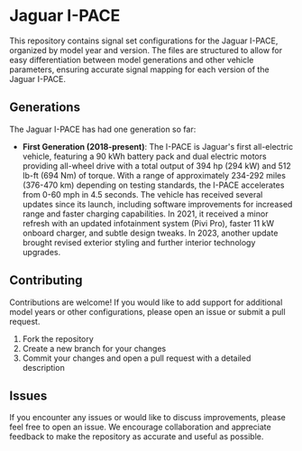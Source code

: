 # Jaguar I-PACE

This repository contains signal set configurations for the Jaguar I-PACE, organized by model year and version. The files are structured to allow for easy differentiation between model generations and other vehicle parameters, ensuring accurate signal mapping for each version of the Jaguar I-PACE.

## Generations

The Jaguar I-PACE has had one generation so far:

- **First Generation (2018-present)**: The I-PACE is Jaguar's first all-electric vehicle, featuring a 90 kWh battery pack and dual electric motors providing all-wheel drive with a total output of 394 hp (294 kW) and 512 lb-ft (694 Nm) of torque. With a range of approximately 234-292 miles (376-470 km) depending on testing standards, the I-PACE accelerates from 0-60 mph in 4.5 seconds. The vehicle has received several updates since its launch, including software improvements for increased range and faster charging capabilities. In 2021, it received a minor refresh with an updated infotainment system (Pivi Pro), faster 11 kW onboard charger, and subtle design tweaks. In 2023, another update brought revised exterior styling and further interior technology upgrades.

## Contributing

Contributions are welcome! If you would like to add support for additional model years or other configurations, please open an issue or submit a pull request.

1. Fork the repository
2. Create a new branch for your changes
3. Commit your changes and open a pull request with a detailed description

## Issues

If you encounter any issues or would like to discuss improvements, please feel free to open an issue. We encourage collaboration and appreciate feedback to make the repository as accurate and useful as possible.
